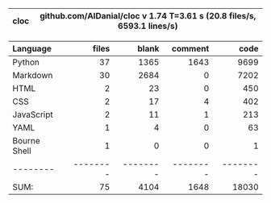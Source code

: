 cloc|github.com/AlDanial/cloc v 1.74  T=3.61 s (20.8 files/s, 6593.1 lines/s)
--- | ---

Language|files|blank|comment|code
:-------|-------:|-------:|-------:|-------:
Python|37|1365|1643|9699
Markdown|30|2684|0|7202
HTML|2|23|0|450
CSS|2|17|4|402
JavaScript|2|11|1|213
YAML|1|4|0|63
Bourne Shell|1|0|0|1
--------|--------|--------|--------|--------
SUM:|75|4104|1648|18030
